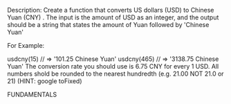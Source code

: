 Description:
Create a function that converts US dollars (USD) to Chinese Yuan (CNY) . The input is the amount of USD as an integer, and the output should be a string that states the amount of Yuan followed by 'Chinese Yuan'

For Example:

  usdcny(15) // => '101.25 Chinese Yuan'
  usdcny(465) // => '3138.75 Chinese Yuan'
The conversion rate you should use is 6.75 CNY for every 1 USD. All numbers shold be rounded to the nearest hundredth (e.g. 21.00 NOT 21.0 or 21) (HINT: google toFixed)

FUNDAMENTALS